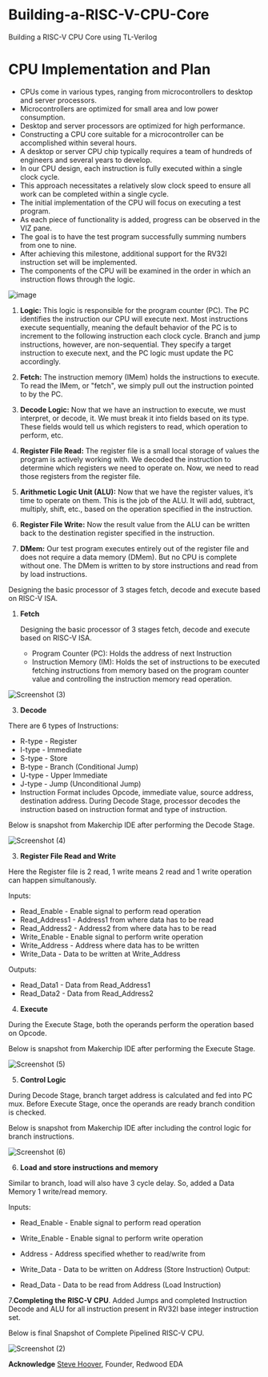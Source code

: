 # Building-a-RISC-V-CPU-Core
Building a RISC-V CPU Core using TL-Verilog 
# CPU Implementation and Plan
- CPUs come in various types, ranging from microcontrollers to desktop and server processors.
- Microcontrollers are optimized for small area and low power consumption.
- Desktop and server processors are optimized for high performance.
- Constructing a CPU core suitable for a microcontroller can be accomplished within several hours.
- A desktop or server CPU chip typically requires a team of hundreds of engineers and several years to develop.
- In our CPU design, each instruction is fully executed within a single clock cycle.
- This approach necessitates a relatively slow clock speed to ensure all work can be completed within a single cycle.
- The initial implementation of the CPU will focus on executing a test program.
- As each piece of functionality is added, progress can be observed in the VIZ pane.
- The goal is to have the test program successfully summing numbers from one to nine.
- After achieving this milestone, additional support for the RV32I instruction set will be implemented.
- The components of the CPU will be examined in the order in which an instruction flows through the logic.


![image](https://github.com/Nithin9741/Building-a-RISC-V-CPU-Core/assets/101901668/b5f0b737-1dd9-4b9f-b94a-19aef0386436)

1. **Logic:** This logic is responsible for the program counter (PC). The PC identifies the instruction our CPU will execute next. Most instructions execute sequentially, meaning the default behavior of the PC is to increment to the following instruction each clock cycle. Branch and jump instructions, however, are non-sequential. They specify a target instruction to execute next, and the PC logic must update the PC accordingly.
   
2. **Fetch:** The instruction memory (IMem) holds the instructions to execute. To read the IMem, or "fetch", we simply pull out the instruction pointed to by the PC.
   
3. **Decode Logic:** Now that we have an instruction to execute, we must interpret, or decode, it. We must break it into fields based on its type. These fields would tell us which registers to read, which operation to perform, etc.
   
4. **Register File Read:** The register file is a small local storage of values the program is actively working with. We decoded the instruction to determine which registers we need to operate on. Now, we need to read those registers from the register file.
   
5. **Arithmetic Logic Unit (ALU):** Now that we have the register values, it’s time to operate on them. This is the job of the ALU. It will add, subtract, multiply, shift, etc., based on the operation specified in the instruction.
   
6. **Register File Write:** Now the result value from the ALU can be written back to the destination register specified in the instruction.
   
7. **DMem:** Our test program executes entirely out of the register file and does not require a data memory (DMem). But no CPU is complete without one. The DMem is written to by store instructions and read from by load instructions.

Designing the basic processor of 3 stages fetch, decode and execute based on RISC-V ISA.

1. **Fetch**

   Designing the basic processor of 3 stages fetch, decode and execute based on RISC-V ISA.
   * Program Counter (PC): Holds the address of next Instruction
   * Instruction Memory (IM): Holds the set of instructions to be executed
   fetching instructions from memory based on the program counter value and controlling the instruction memory read operation.

  ![Screenshot (3)](https://github.com/Nithin9741/Building-a-RISC-V-CPU-Core/assets/101901668/7f97958f-ec8d-4ee2-aa6b-c0ab22f22f50)
  
3. **Decode**

 There are 6 types of Instructions:

- R-type - Register
- I-type - Immediate
- S-type - Store
- B-type - Branch (Conditional Jump)
- U-type - Upper Immediate
- J-type - Jump (Unconditional Jump)
- Instruction Format includes Opcode, immediate value, source address, destination address. During Decode Stage, processor decodes the instruction based on instruction format and type of instruction.

Below is snapshot from Makerchip IDE after performing the Decode Stage.

![Screenshot (4)](https://github.com/Nithin9741/Building-a-RISC-V-CPU-Core/assets/101901668/84a6b25a-b752-4559-8b4a-610c4a932b81)

3. **Register File Read and Write**

Here the Register file is 2 read, 1 write means 2 read and 1 write operation can happen simultanously.

Inputs:
- Read_Enable - Enable signal to perform read operation
- Read_Address1 - Address1 from where data has to be read
- Read_Address2 - Address2 from where data has to be read
- Write_Enable - Enable signal to perform write operation
- Write_Address - Address where data has to be written
- Write_Data - Data to be written at Write_Address

Outputs:
- Read_Data1 - Data from Read_Address1
- Read_Data2 - Data from Read_Address2

4. **Execute**

During the Execute Stage, both the operands perform the operation based on Opcode.

Below is snapshot from Makerchip IDE after performing the Execute Stage.

![Screenshot (5)](https://github.com/Nithin9741/Building-a-RISC-V-CPU-Core/assets/101901668/8594bd30-ce41-46b6-b2a0-e60023afd25a)

5. **Control Logic**

During Decode Stage, branch target address is calculated and fed into PC mux. Before Execute Stage, once the operands are ready branch condition is checked.

Below is snapshot from Makerchip IDE after including the control logic for branch instructions.
 
 ![Screenshot (6)](https://github.com/Nithin9741/Building-a-RISC-V-CPU-Core/assets/101901668/290c9edd-8014-42a1-8d72-b613a754bb0b)

6. **Load and store instructions and memory**

Similar to branch, load will also have 3 cycle delay. So, added a Data Memory 1 write/read memory.

Inputs:

- Read_Enable - Enable signal to perform read operation
- Write_Enable - Enable signal to perform write operation
- Address - Address specified whether to read/write from
- Write_Data - Data to be written on Address (Store Instruction)
Output:

- Read_Data - Data to be read from Address (Load Instruction)

7.**Completing the RISC-V CPU**.
Added Jumps and completed Instruction Decode and ALU for all instruction present in RV32I base integer instruction set.

Below is final Snapshot of Complete Pipelined RISC-V CPU.

![Screenshot (2)](https://github.com/Nithin9741/Building-a-RISC-V-CPU-Core/assets/101901668/e64deb6e-86e9-4542-a1c4-777835eab54f)

**Acknowledge**
[Steve Hoover](https://github.com/stevehoover), Founder, Redwood EDA





